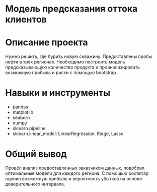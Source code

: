 # Модель предсказания оттока клиентов

# Описание проекта

Нужно решить, где бурить новую скважину. Предоставлены пробы нефти в трёх регионах. Необходимо построить модель предсказывающую количество продукта и проанализировать возможную прибыль и риски с помощью bootstrap.

# Навыки и инструменты

- pandas
- matplotlib
- seaborn
- numpy
- sklearn.pipeline
- sklearn.linear_model: LinearRegression, Ridge, Lasso


# Общий вывод

Провёл анализ предоставленных заказчиком данных, подобрал оптимальные модели для каждого региона. С помощью bootstrap оценил возможную прибыль и вероятность убытков на основе доверительного интервала.
